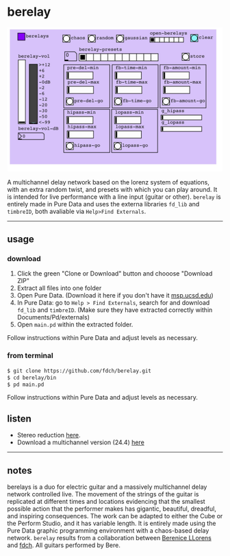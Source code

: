 # berelay

![berelay](https://raw.githubusercontent.com/fdch/berelay/master/berelay.jpg "berelay")

A multichannel delay network based on the lorenz system of equations, with an extra random twist, and presets with which you can play around. It is intended for live performance with a line input (guitar or other). `berelay` is entirely made in Pure Data and uses the externa libraries `fd_lib` and `timbreID`, both avaliable via `Help>Find Externals`.

---

## usage

### download

1. Click the green "Clone or Download" button and chooose "Download ZIP"
2. Extract all files into one folder
3. Open Pure Data. (Download it here if you don't have it [msp.ucsd.edu](msp.ucsd.edu))
4. In Pure Data: go to `Help > Find Externals`, search for and download `fd_lib` and `timbreID`. (Make sure they have extracted correctly within Documents/Pd/externals)
5. Open `main.pd` within the extracted folder.

Follow instructions within Pure Data and adjust levels as necessary.

### from terminal

```
$ git clone https://github.com/fdch/berelay.git
$ cd berelay/bin
$ pd main.pd
```

Follow instructions within Pure Data and adjust levels as necessary.

## listen

- Stereo reduction [here](https://drive.google.com/file/d/15yYUjKUHFC_ux_8kwkNTxa5nmMhzHVnF/view?usp=sharing).
- Download a multichannel version (24.4) [here](https://drive.google.com/file/d/1YdH20TWvSHejmskI3XhdPftj9PgRhMzn/view?usp=sharing)

---

## notes

berelays is a duo for electric guitar and a massively multichannel delay network controlled live. The movement of the strings of the guitar is replicated at different times and locations evidencing that the smallest possible action that the performer makes has gigantic, beautiful, dreadful, and inspiring consequences. The work can be adapted to either the Cube or the Perform Studio, and it has variable length. It is entirely made using the Pure Data graphic programming environment with a chaos-based delay network. `berelay` results from a collaboration between [Berenice LLorens](https://berenicellorens.bandcamp.com) and [fdch](https://fdch.github.io). All guitars performed by Bere.
